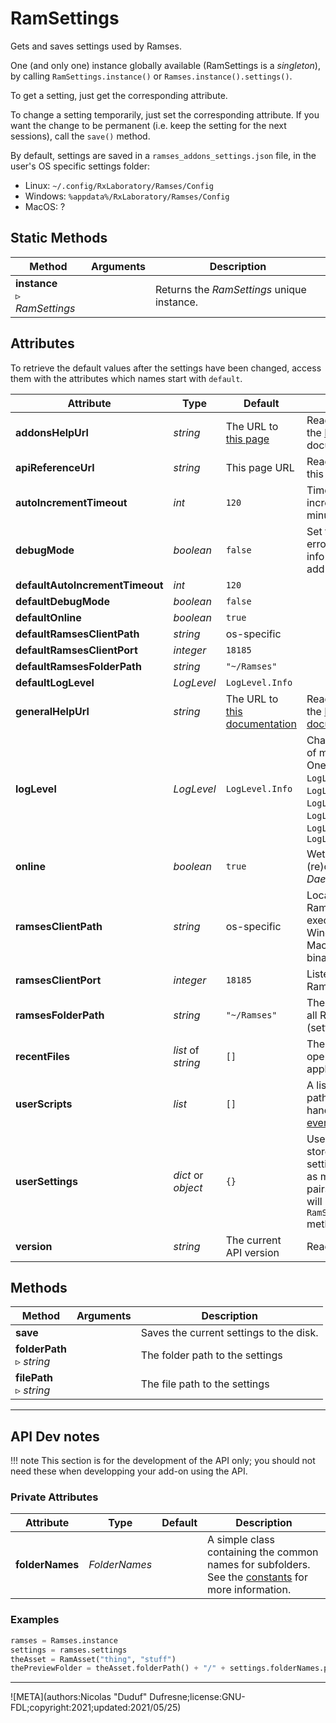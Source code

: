 # RamSettings

Gets and saves settings used by Ramses.

One (and only one) instance globally available (RamSettings is a *singleton*), by calling `RamSettings.instance()` or `Ramses.instance().settings()`.

To get a setting, just get the corresponding attribute.

To change a setting temporarily, just set the corresponding attribute. If you want the change to be permanent (i.e. keep the setting for the next sessions), call the `save()` method.

By default, settings are saved in a `ramses_addons_settings.json` file, in the user's OS specific settings folder:

- Linux: `~/.config/RxLaboratory/Ramses/Config`
- Windows: `%appdata%/RxLaboratory/Ramses/Config`
- MacOS: ?

## Static Methods

| Method | Arguments | Description |
| --- | --- | --- |
| **instance**<br />▹ *RamSettings* | | Returns the *RamSettings* unique instance. |

## Attributes

To retrieve the default values after the settings have been changed, access them with the attributes which names start with `default`.

| Attribute | Type | Default | Description |
| --- | --- | --- | --- |
| **addonsHelpUrl** | *string* | The URL to [this page](../../../addons/) | Read-only. A link to the [Ramses add-ons](../../../addons/) documentation |
| **apiReferenceUrl** | *string* | This page URL | Read-only. A link to this API documentation |
| **autoIncrementTimeout** | *int* | `120` | Timeout before auto incrementing a file, in minutes. |
| **debugMode** | *boolean* | `false` | Set to true to throw errors and other debug info when developping add-ons. |
| **defaultAutoIncrementTimeout** | *int* | `120` |
| **defaultDebugMode** | *boolean* | `false` |
| **defaultOnline** | *boolean* | `true` |
| **defaultRamsesClientPath** | *string* | os-specific |
| **defaultRamsesClientPort** | *integer* | `18185` |
| **defaultRamsesFolderPath** | *string* | `"~/Ramses"` |
| **defaultLogLevel** | *LogLevel* | `LogLevel.Info` |
| **generalHelpUrl** | *string* | The URL to [this documentation](../../../) | Read-only. A link to the [Ramses documentation](../../../) |
| **logLevel** | *LogLevel* | `LogLevel.Info` | Changes the quantity of messages in the log. One of: `LogLevel.DataReceived`, `LogLevel.DataSent`, `LogLevel.Debug`, `LogLevel.Info`, `LogLevel.Critical`, `LogLevel.Fatal` |
| **online** | *boolean* | `true` | Wether to always try to (re)connect to the *Daemon* if offline. |
| **ramsesClientPath** | *string* | os-specific | Location of the Ramses Client executable file (.exe on Windows, .app on MacOS, .appimage or binary on Linux) |
| **ramsesClientPort** | *integer* | `18185` | Listening port of the Ramses Daemon |
| **ramsesFolderPath** | *string* | `"~/Ramses"` | The folder containing all Ramses files (settings, projects, etc) |
| **recentFiles** | *list* of *string* | `[]` | The files recently opened in the DCC application. |
| **userScripts** | *list* | `[]` | A list of script file paths containing handlers for [Ramses events](ramses.md#events-and-handlers). |
| **userSettings** | *dict* or *object* | `{}` | Use this attribute to store your own settings. You can add as many key/value pairs as you need, they will be saved with the `RamSettings.save()` method too. |
| **version** | *string* | The current API version | Read-only. |

## Methods

| Method | Arguments | Description |
| --- | --- | --- |
| **save** | | Saves the current settings to the disk. |
| **folderPath**<br />▹ *string* | |The folder path to the settings |
| **filePath**<br />▹ *string* | | The file path to the settings |

____

## API Dev notes

!!! note
    This section is for the development of the API only; you should not need these when developping your add-on using the API.

### Private Attributes

| Attribute | Type | Default | Description |
| --- | --- | --- | --- |
| **folderNames** | *FolderNames* | | A simple class containing the common names for subfolders. See the [constants](enum.md) for more information. |

### Examples

```py
ramses = Ramses.instance
settings = ramses.settings
theAsset = RamAsset("thing", "stuff")
thePreviewFolder = theAsset.folderPath() + "/" + settings.folderNames.preview
```
____

![META](authors:Nicolas "Duduf" Dufresne;license:GNU-FDL;copyright:2021;updated:2021/05/25)